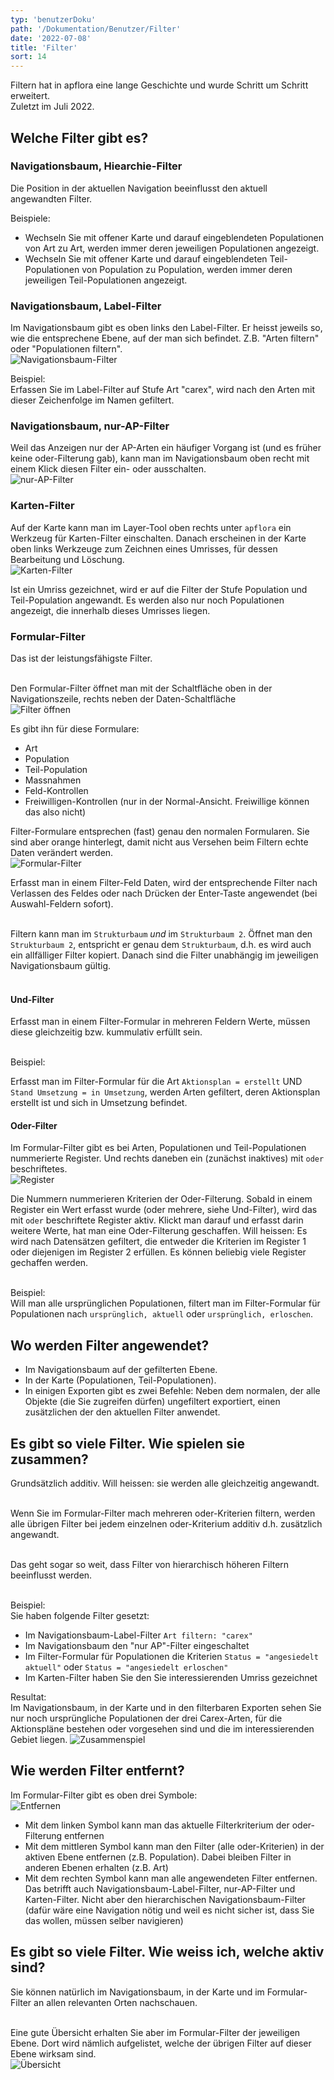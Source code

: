 ```yaml
---
typ: 'benutzerDoku'
path: '/Dokumentation/Benutzer/Filter'
date: '2022-07-08'
title: 'Filter'
sort: 14
---
```


Filtern hat in apflora eine lange Geschichte und wurde Schritt um Schritt erweitert.<br/>
Zuletzt im Juli 2022.<br/>

## Welche Filter gibt es?

### Navigationsbaum, Hiearchie-Filter

Die Position in der aktuellen Navigation beeinflusst den aktuell angewandten Filter.<br/>

Beispiele:<br/>

- Wechseln Sie mit offener Karte und darauf eingeblendeten Populationen von Art zu Art, werden immer deren jeweiligen Populationen angezeigt.
- Wechseln Sie mit offener Karte und darauf eingeblendeten Teil-Populationen von Population zu Population, werden immer deren jeweiligen Teil-Populationen angezeigt.

### Navigationsbaum, Label-Filter

Im Navigationsbaum gibt es oben links den Label-Filter. Er heisst jeweils so, wie die entsprechene Ebene, auf der man sich befindet. Z.B. "Arten filtern" oder "Populationen filtern".<br/>
![Navigationsbaum-Filter](nav_label_filter_1.png)<br/>

Beispiel:<br/>
Erfassen Sie im Label-Filter auf Stufe Art "carex", wird nach den Arten mit dieser Zeichenfolge im Namen gefiltert.

### Navigationsbaum, nur-AP-Filter

Weil das Anzeigen nur der AP-Arten ein häufiger Vorgang ist (und es früher keine oder-Filterung gab), kann man im Navigationsbaum oben recht mit einem Klick diesen Filter ein- oder ausschalten.<br/>
![nur-AP-Filter](nur_ap_filter_1.png)<br/>

### Karten-Filter

Auf der Karte kann man im Layer-Tool oben rechts unter `apflora` ein Werkzeug für Karten-Filter einschalten. Danach erscheinen in der Karte oben links Werkzeuge zum Zeichnen eines Umrisses, für dessen Bearbeitung und Löschung.<br/>
![Karten-Filter](karten_filter_1.png)<br/>

Ist ein Umriss gezeichnet, wird er auf die Filter der Stufe Population und Teil-Population angewandt. Es werden also nur noch Populationen angezeigt, die innerhalb dieses Umrisses liegen.

### Formular-Filter

Das ist der leistungsfähigste Filter.<br/><br/>

Den Formular-Filter öffnet man mit der Schaltfläche oben in der Navigationszeile, rechts neben der Daten-Schaltfläche<br/>
![Filter öffnen](formular_filter_1.png)
<br/>

Es gibt ihn für diese Formulare:

- Art
- Population
- Teil-Population
- Massnahmen
- Feld-Kontrollen
- Freiwilligen-Kontrollen (nur in der Normal-Ansicht. Freiwillige können das also nicht)

Filter-Formulare entsprechen (fast) genau den normalen Formularen. Sie sind aber orange hinterlegt, damit nicht aus Versehen beim Filtern echte Daten verändert werden.<br/>
![Formular-Filter](formular_filter_2.png)

Erfasst man in einem Filter-Feld Daten, wird der entsprechende Filter nach Verlassen des Feldes oder nach Drücken der Enter-Taste angewendet (bei Auswahl-Feldern sofort).<br/><br/>

Filtern kann man im `Strukturbaum` _und_ im `Strukturbaum 2`. Öffnet man den `Strukturbaum 2`, entspricht er genau dem `Strukturbaum`, d.h. es wird auch ein allfälliger Filter kopiert. Danach sind die Filter unabhängig im jeweiligen Navigationsbaum gültig.<br/><br/>

#### Und-Filter

Erfasst man in einem Filter-Formular in mehreren Feldern Werte, müssen diese gleichzeitig bzw. kummulativ erfüllt sein.<br/><br/>

Beispiel:<br/>

Erfasst man im Filter-Formular für die Art `Aktionsplan = erstellt` UND `Stand Umsetzung = in Umsetzung`, werden Arten gefiltert, deren Aktionsplan erstellt ist und sich in Umsetzung befindet.

#### Oder-Filter

Im Formular-Filter gibt es bei Arten, Populationen und Teil-Populationen nummerierte Register. Und rechts daneben ein (zunächst inaktives) mit `oder` beschriftetes.<br/>
![Register](formular_filter_3.png)<br/>

Die Nummern nummerieren Kriterien der Oder-Filterung. Sobald in einem Register ein Wert erfasst wurde (oder mehrere, siehe Und-Filter), wird das mit `oder` beschriftete Register aktiv. Klickt man darauf und erfasst darin weitere Werte, hat man eine Oder-Filterung geschaffen. Will heissen: Es wird nach Datensätzen gefiltert, die entweder die Kriterien im Register 1 oder diejenigen im Register 2 erfüllen. Es können beliebig viele Register gechaffen werden.<br/><br/>

Beispiel:<br/>
Will man alle ursprünglichen Populationen, filtert man im Filter-Formular für Populationen nach `ursprünglich, aktuell` oder `ursprünglich, erloschen`.

## Wo werden Filter angewendet?

- Im Navigationsbaum auf der gefilterten Ebene.
- In der Karte (Populationen, Teil-Populationen).
- In einigen Exporten gibt es zwei Befehle: Neben dem normalen, der alle Objekte (die Sie zugreifen dürfen) ungefiltert exportiert, einen zusätzlichen der den aktuellen Filter anwendet.

## Es gibt so viele Filter. Wie spielen sie zusammen?

Grundsätzlich additiv. Will heissen: sie werden alle gleichzeitig angewandt.<br/><br/>

Wenn Sie im Formular-Filter mach mehreren oder-Kriterien filtern, werden alle übrigen Filter bei jedem einzelnen oder-Kriterium additiv d.h. zusätzlich angewandt.<br/><br/>

Das geht sogar so weit, dass Filter von hierarchisch höheren Filtern beeinflusst werden.<br/><br/>

Beispiel:<br/>
Sie haben folgende Filter gesetzt:

- Im Navigationsbaum-Label-Filter `Art filtern: "carex"`
- Im Navigationsbaum den "nur AP"-Filter eingeschaltet
- Im Filter-Formular für Populationen die Kriterien `Status = "angesiedelt aktuell"` oder `Status = "angesiedelt erloschen"`
- Im Karten-Filter haben Sie den Sie interessierenden Umriss gezeichnet

Resultat:<br/>
Im Navigationsbaum, in der Karte und in den filterbaren Exporten sehen Sie nur noch ursprüngliche Populationen der drei Carex-Arten, für die Aktionspläne bestehen oder vorgesehen sind und die im interessierenden Gebiet liegen.
![Zusammenspiel](zusammenspiel.png)

## Wie werden Filter entfernt?

Im Formular-Filter gibt es oben drei Symbole:<br/>
![Entfernen](entfernen_1.png)

- Mit dem linken Symbol kann man das aktuelle Filterkriterium der oder-Filterung entfernen
- Mit dem mittleren Symbol kann man den Filter (alle oder-Kriterien) in der aktiven Ebene entfernen (z.B. Population). Dabei bleiben Filter in anderen Ebenen erhalten (z.B. Art)
- Mit dem rechten Symbol kann man alle angewendeten Filter entfernen. Das betrifft auch Navigationsbaum-Label-Filter, nur-AP-Filter und Karten-Filter. Nicht aber den hierarchischen Navigationsbaum-Filter (dafür wäre eine Navigation nötig und weil es nicht sicher ist, dass Sie das wollen, müssen selber navigieren)

## Es gibt so viele Filter. Wie weiss ich, welche aktiv sind?

Sie können natürlich im Navigationsbaum, in der Karte und im Formular-Filter an allen relevanten Orten nachschauen.<br/><br/>

Eine gute Übersicht erhalten Sie aber im Formular-Filter der jeweiligen Ebene. Dort wird nämlich aufgelistet, welche der übrigen Filter auf dieser Ebene wirksam sind.<br/>
![Übersicht](uebersicht_1.png)
